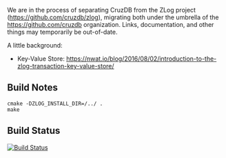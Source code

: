 We are in the process of separating CruzDB from the ZLog project (https://github.com/cruzdb/zlog),
migrating both under the umbrella of the https://github.com/cruzdb organization. Links, documentation, and other things may temporarily be out-of-date.

A little background:

* Key-Value Store: https://nwat.io/blog/2016/08/02/introduction-to-the-zlog-transaction-key-value-store/

## Build Notes

```
cmake -DZLOG_INSTALL_DIR=/../ .
make
```

## Build Status

[![Build Status](https://travis-ci.org/cruzdb/cruzdb.svg?branch=master)](https://travis-ci.org/cruzdb/cruzdb)
